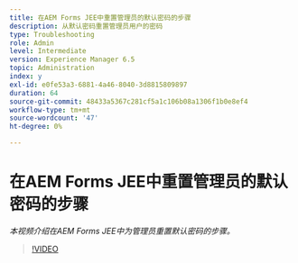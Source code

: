 ```yaml
---
title: 在AEM Forms JEE中重置管理员的默认密码的步骤
description: 从默认密码重置管理员用户的密码
type: Troubleshooting
role: Admin
level: Intermediate
version: Experience Manager 6.5
topic: Administration
index: y
exl-id: e0fe53a3-6881-4a46-8040-3d8815809897
duration: 64
source-git-commit: 48433a5367c281cf5a1c106b08a1306f1b0e8ef4
workflow-type: tm+mt
source-wordcount: '47'
ht-degree: 0%

---
```


# 在AEM Forms JEE中重置管理员的默认密码的步骤

*本视频介绍在AEM Forms JEE中为管理员重置默认密码的步骤。*

>[!VIDEO](https://video.tv.adobe.com/v/335541?quality=12&learn=on)
